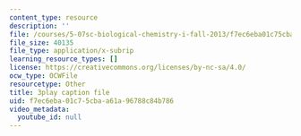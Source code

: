 ```yaml
---
content_type: resource
description: ''
file: /courses/5-07sc-biological-chemistry-i-fall-2013/f7ec6eba01c75cbaa61a96788c84b786_922Oig1HWG8.vtt
file_size: 40135
file_type: application/x-subrip
learning_resource_types: []
license: https://creativecommons.org/licenses/by-nc-sa/4.0/
ocw_type: OCWFile
resourcetype: Other
title: 3play caption file
uid: f7ec6eba-01c7-5cba-a61a-96788c84b786
video_metadata:
  youtube_id: null
---
```

